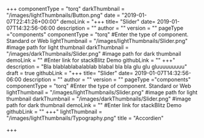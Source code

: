 +++
componentType = "torq"
darkThumbnail = "/images/lightThumbnails/Button.png"
date = "2019-01-07T22:41:26+00:00"
demoLink = "+++ title= \"Slider\" date= 2019-01-07T14:32:56-06:00 description = \"\" author = \"\" version = \"\" pageType =\"components\" componentType = \"torq\" #Enter the type of component. Standard or Web lightThumbnail = \"/images/lightThumbnails/Slider.png\"    #image path for light thumbnail darkThumbnail = \"/images/darkThumbnails/Slider.png\"     #image path for dark thumbnail  demoLink = \"\" #Enter link for stackBlitz Demo githubLink = \"\"  +++"
description = "Bla blablablabalablab blabal bla bla glu glu gluuuuuuuuu"
draft = true
githubLink = "+++ title= \"Slider\" date= 2019-01-07T14:32:56-06:00 description = \"\" author = \"\" version = \"\" pageType =\"components\" componentType = \"torq\" #Enter the type of component. Standard or Web lightThumbnail = \"/images/lightThumbnails/Slider.png\"    #image path for light thumbnail darkThumbnail = \"/images/darkThumbnails/Slider.png\"     #image path for dark thumbnail  demoLink = \"\" #Enter link for stackBlitz Demo githubLink = \"\"  +++"
lightThumbnail = "/images/lightThumbnails/Typography.png"
title = "Accordien"

+++
